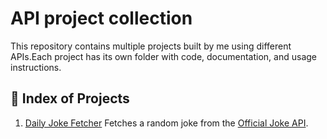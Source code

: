 # API project collection 
This repository contains multiple projects built by me using different APIs.Each project has its own folder with code, documentation, and usage instructions.  
## 📑 Index of Projects  

1. [Daily Joke Fetcher](https://github.com/akshay-avak/Web-and-APIs/tree/main/Daily%20Joke%20Fetcher)
    Fetches a random joke from the [Official Joke API](https://www.freepublicapis.com/official-joke-api).

